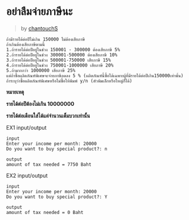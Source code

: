 # อย่าลืมจ่ายภาษีนะ #
> by [chantouchS](https://github.com/chantouchS)

`ถ้ามีรายได้ต่อปีไม่เกิน 150000 ไม่ต้องเสียภาษี` <br>
`ถ้าเกินต้องเสียภาษีตามนี้` <br>
`1.ถ้ารายได้ต่อปีอยู่ในช่วง 150001 - 300000 ต้องเสียภาษี 5%` <br>
`2.ถ้ารายได้ต่อปีอยู่ในช่วง 300001-500000 ต้องเสียภาษี 10%` <br>
`3.ถ้ารายได้ต่อปีอยู่ในช่วง 500001-750000 เสียภาษี 15%` <br>
`4.ถ้ารายได้ต่อปีอยู่ในช่วง 750001-1000000 เสียภาษี 20%` <br>
`5.ถ้ามากกว่า 1000000 เสียภาษี 25%` <br>
`แต่ถ้าซื้อผลิตภัณฑ์พิเศษจะจ่ายภาษีลดลง 5 % (ผลิตภัณฑ์นี้ซื้อได้เฉพาะผู้ที่มีรายได้ต่อปีเกิน150000เท่านั้น)`<br>
`ถ้าระบุว่าซื้อผลิตภัณฑ์พิเศษหรือไม่ซื้อให้พิมพ์ y/n (ตัวพิมเล็กหรือใหญ่ก็ได้)`<br>

**หมายเหตุ**

**รายได้ต่อปีต้องไม่เกิน 10000000** <br>

**รายได้ต่อเดือนใส่ได้แค่จำนวนเต็มบวกเท่านั้น** <br>


EX1 input/output
```
input
Enter your income per month: 20000
Do you want to buy special product?: n

output
amount of tax needed = 7750 Baht
```

EX2 input/output
```
input
Enter your income per month: 20000
Do you want to buy special product?: Y

output
amount of tax needed = 0 Baht
```



